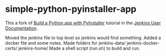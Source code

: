 # simple-python-pyinstaller-app

This a fork of [Build a Python app with PyInstaller](https://jenkins.io/doc/tutorials/build-a-python-app-with-pyinstaller/) tutorial in the [Jenkins User Documentation](https://jenkins.io/doc/).

Moved the jenkins file to top level so jenkins would find something.
Added a docker file and some notes.
Made folders for jenkins-data/  jenkins-docker-certs/  jenkins-home/ 
Made a shell script (run.sh) to build and run.
